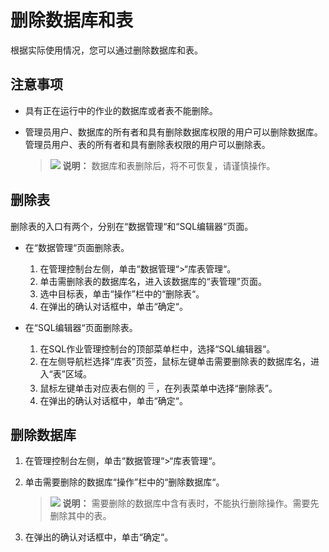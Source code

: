 # 删除数据库和表<a name="dli_01_0011"></a>

根据实际使用情况，您可以通过删除数据库和表。

## 注意事项<a name="section591721184417"></a>

-   具有正在运行中的作业的数据库或者表不能删除。
-   管理员用户、数据库的所有者和具有删除数据库权限的用户可以删除数据库。管理员用户、表的所有者和具有删除表权限的用户可以删除表。

    >![](public_sys-resources/icon-note.gif) **说明：** 
    >数据库和表删除后，将不可恢复，请谨慎操作。


## 删除表<a name="section4685189174137"></a>

删除表的入口有两个，分别在“数据管理“和“SQL编辑器“页面。

-   在“数据管理“页面删除表。
    1.  在管理控制台左侧，单击“数据管理“\>“库表管理“。
    2.  单击需删除表的数据库名，进入该数据库的“表管理”页面。
    3.  选中目标表，单击“操作”栏中的“删除表“。
    4.  在弹出的确认对话框中，单击“确定“。

-   在“SQL编辑器“页面删除表。
    1.  在SQL作业管理控制台的顶部菜单栏中，选择“SQL编辑器“。
    2.  在左侧导航栏选择“库表”页签，鼠标左键单击需要删除表的数据库名，进入“表”区域。
    3.  鼠标左键单击对应表右侧的![](figures/zh-cn_image_0237983632.png)，在列表菜单中选择“删除表”。
    4.  在弹出的确认对话框中，单击“确定“。


## 删除数据库<a name="section168648524611"></a>

1.  在管理控制台左侧，单击“数据管理“\>“库表管理“。
2.  单击需要删除的数据库“操作”栏中的“删除数据库“。

    >![](public_sys-resources/icon-note.gif) **说明：** 
    >需要删除的数据库中含有表时，不能执行删除操作。需要先删除其中的表。

3.  在弹出的确认对话框中，单击“确定“。

